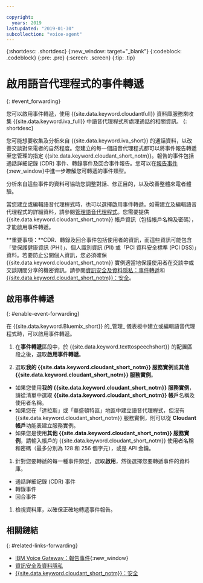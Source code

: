 ```yaml
---

copyright:
  years: 2019
lastupdated: "2019-01-30"
subcollection: "voice-agent"
---
```


{:shortdesc: .shortdesc}
{:new_window: target="_blank"}
{:codeblock: .codeblock}
{:pre: .pre}
{:screen: .screen}
{:tip: .tip}


# 啟用語音代理程式的事件轉遞
{: #event_forwarding}

您可以啟用事件轉遞，使用 {{site.data.keyword.cloudantfull}} 資料庫服務來收集 {{site.data.keyword.iva_full}} 中語音代理程式所處理通話的相關資訊。
{: shortdesc}

您可能想要收集及分析來自 {{site.data.keyword.iva_short}} 的通話資料，以改善交談對來電者的自然程度。您建立的每一個語音代理程式都可以將事件報告轉遞至您管理的指定 {{site.data.keyword.cloudant_short_notm}}。報告的事件包括通話詳細記錄 (CDR) 事件、轉錄事件及回合事件報告。您可以在[報告事件](https://www.ibm.com/support/knowledgecenter/SS4U29/reporting.html){:new_window}中進一步瞭解您可轉遞的事件類型。

分析來自這些事件的資料可協助您調整對話、修正目的，以及改善整體來電者體驗。

當您建立或編輯語音代理程式時，也可以選擇啟用事件轉遞。如需建立及編輯語音代理程式的詳細資料，請參閱[管理語音代理程式](/docs/services/voice-agent?topic=voice-agent-managing)。您需要提供 {{site.data.keyword.cloudant_short_notm}} 帳戶資訊（包括帳戶名稱及密碼），才能啟用事件轉遞。

**重要事項：**CDR、轉錄及回合事件包括使用者的資訊，而這些資訊可能包含「受保護健康資訊 (PHI)」、個人識別資訊 (PII) 或「PCI 資料安全標準 (PCI DSS)」資料。若要防止公開個人資訊，您必須確保 {{site.data.keyword.cloudant_short_notm}} 實例適當地保護使用者在交談中或交談期間分享的機密資訊。請參閱[資訊安全及資料隱私：事件轉遞](/docs/services/voice-agent?topic=voice-agent-infosec#event_forwarding)和 [{{site.data.keyword.cloudant_short_notm}}：安全](/docs/services/Cloudant/offerings?topic=cloudant-security#security)。


## 啟用事件轉遞
{: #enable-event-forwarding}

在 {{site.data.keyword.Bluemix_short}} 的_管理_ 儀表板中建立或編輯語音代理程式時，可以啟用事件轉遞。

1. 在**事件轉遞**區段中，於 {{site.data.keyword.texttospeechshort}} 的配置區段之後，選取**啟用事件轉遞**。

1. 選取**我的 {{site.data.keyword.cloudant_short_notm}} 服務實例**或**其他 {{site.data.keyword.cloudant_short_notm}} 服務實例**。
  * 如果您使用**我的 {{site.data.keyword.cloudant_short_notm}} 服務實例**，請從清單中選取 **{{site.data.keyword.cloudant_short_notm}} 帳戶**名稱及使用者名稱。
  * 如果您在「達拉斯」或「華盛頓特區」地區中建立語音代理程式，但沒有 {{site.data.keyword.cloudant_short_notm}} 服務實例，則可以從 **Cloudant 帳戶**功能表建立服務實例。
  * 如果您是使用**其他 {{site.data.keyword.cloudant_short_notm}} 服務實例**，請輸入帳戶的 {{site.data.keyword.cloudant_short_notm}} 使用者名稱和密碼（最多分別為 128 和 256 個字元），或是 API 金鑰。

1. 針對您要轉遞的每一種事件類型，選取**啟用**，然後選擇您要轉遞事件的資料庫。
  * 通話詳細記錄 (CDR) 事件
  * 轉錄事件
  * 回合事件

1. 檢視資料庫，以確保正確地轉遞事件報告。

## 相關鏈結
{: #related-links-forwarding}
* [IBM Voice Gateway：報告事件](https://www.ibm.com/support/knowledgecenter/SS4U29/reporting.html){:new_window}
* [資訊安全及資料隱私](/docs/services/voice-agent?topic=voice-agent-infosec)
* [{{site.data.keyword.cloudant_short_notm}}：安全](/docs/services/Cloudant/offerings?topic=cloudant-security#security)
